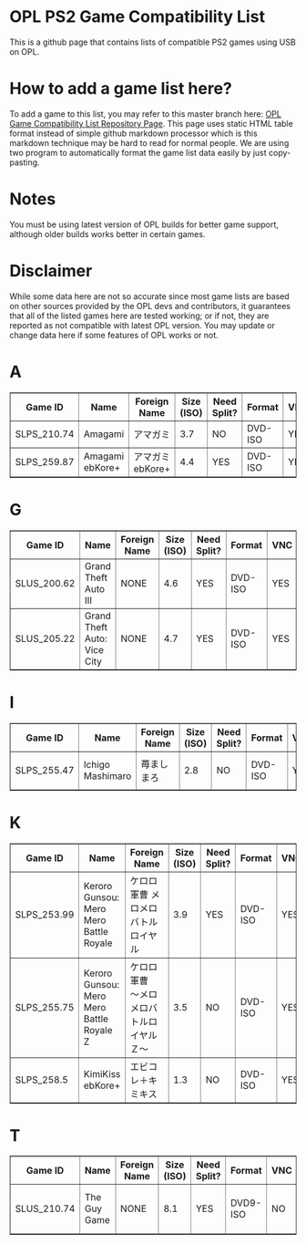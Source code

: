 <head>
<meta name="google-site-verification" content="dceJKn7DzJc5hxJWMd9wUrUlfwCYctdsrx4p9-SQwMg" />
</head>

# OPL PS2 Game Compatibility List
This is a github page that contains lists of compatible PS2 games using USB on OPL.

# How to add a game list here?
To add a game to this list, you may refer to this master branch here: <a href="https://github.com/ColtonSilvaonKnoxKontor/OPL-Game-Compatibility-List">OPL Game Compatibility List Repository Page</a>. This page uses static HTML table format instead of simple github markdown processor which is this markdown technique may be hard to read for normal people. We are using two program to automatically format the game list data easily by just copy-pasting.

# Notes
You must be using latest version of OPL builds for better game support, although older builds works better in certain games.

# Disclaimer
While some data here are not so accurate since most game lists are based on other sources provided by the OPL devs and contributors, it guarantees that all of the listed games here are tested working; or if not,
they are reported as not compatible with latest OPL version. You may update or change data here if some features of OPL works or not.

# A
<table border='1' cellpadding='5' cellspacing='0'>
<tr>
<th>Game ID</th>
<th>Name</th>
<th>Foreign Name</th>
<th>Size (ISO)</th>
<th>Need Split?</th>
<th>Format</th>
<th>VNC</th>
<th>IGR</th>
<th>PADEMU</th>
<th>GSM</th>
<th>Compatible?</th>
<th>Console</th>
<th>Reporter</th>
<th>Notes</th>
</tr>
<tr>
<td>SLPS_210.74</td>
<td>Amagami</td>
<td>アマガミ</td>
<td>3.7</td>
<td>NO</td>
<td>DVD-ISO</td>
<td>YES</td>
<td>NO</td>
<td>NO</td>
<td>NO</td>
<td>YES</td>
<td>Any Model</td>
<td>Colton Silva</td>
<td>NONE</td>
</tr>
<tr>
<td>SLPS_259.87</td>
<td>Amagami ebKore+</td>
<td>アマガミebKore+</td>
<td>4.4</td>
<td>YES</td>
<td>DVD-ISO</td>
<td>YES</td>
<td>NO</td>
<td>NO</td>
<td>NO</td>
<td>YES</td>
<td>Any Model</td>
<td>Colton Silva</td>
<td>NONE</td>
</tr>
</table>


# G
<table border='1' cellpadding='5' cellspacing='0'>
<tr>
<th>Game ID</th>
<th>Name</th>
<th>Foreign Name</th>
<th>Size (ISO)</th>
<th>Need Split?</th>
<th>Format</th>
<th>VNC</th>
<th>IGR</th>
<th>PADEMU</th>
<th>GSM</th>
<th>Compatible?</th>
<th>Console</th>
<th>Reporter</th>
<th>Notes</th>
</tr>
<tr>
<td>SLUS_200.62</td>
<td>Grand Theft Auto III</td>
<td>NONE</td>
<td>4.6</td>
<td>YES</td>
<td>DVD-ISO</td>
<td>YES</td>
<td>UNTESTED</td>
<td>UNTESTED</td>
<td>UNTESTED</td>
<td>YES</td>
<td>Any Model</td>
<td>Colton Silva</td>
<td>None</td>
</tr>
<tr>
<td>SLUS_205.22</td>
<td>Grand Theft Auto: Vice City</td>
<td>NONE</td>
<td>4.7</td>
<td>YES</td>
<td>DVD-ISO</td>
<td>YES</td>
<td>UNTESTED</td>
<td>UNTESTED</td>
<td>UNTESTED</td>
<td>YES</td>
<td>Any Model</td>
<td>Colton Silva</td>
<td>NONE</td>
</tr>
</table>


# I
<table border='1' cellpadding='5' cellspacing='0'>
<tr>
<th>Game ID</th>
<th>Name</th>
<th>Foreign Name</th>
<th>Size (ISO)</th>
<th>Need Split?</th>
<th>Format</th>
<th>VNC</th>
<th>IGR</th>
<th>PADEMU</th>
<th>GSM</th>
<th>Compatible?</th>
<th>Console</th>
<th>Reporter</th>
<th>Notes</th>
</tr>
<tr>
<td>SLPS_255.47</td>
<td>Ichigo Mashimaro</td>
<td>苺ましまろ</td>
<td>2.8</td>
<td>NO</td>
<td>DVD-ISO</td>
<td>YES</td>
<td>YES</td>
<td>UNTESTED</td>
<td>YES</td>
<td>YES</td>
<td>Any Model</td>
<td>Colton Silva</td>
<td>With some noticeable framedrops</td>
</tr>
</table>


# K
<table border='1' cellpadding='5' cellspacing='0'>
<tr>
<th>Game ID</th>
<th>Name</th>
<th>Foreign Name</th>
<th>Size (ISO)</th>
<th>Need Split?</th>
<th>Format</th>
<th>VNC</th>
<th>IGR</th>
<th>PADEMU</th>
<th>GSM</th>
<th>Compatible?</th>
<th>Console</th>
<th>Reporter</th>
<th>Notes</th>
</tr>
<tr>
<td>SLPS_253.99</td>
<td>Keroro Gunsou: Mero Mero Battle Royale</td>
<td>ケロロ軍曹 メロメロバトルロイヤル</td>
<td>3.9</td>
<td>YES</td>
<td>DVD-ISO</td>
<td>YES</td>
<td>YES</td>
<td>YES</td>
<td>YES</td>
<td>YES</td>
<td>Any Model</td>
<td>Colton Silva</td>
<td>None</td>
</tr>
<tr>
<td>SLPS_255.75</td>
<td>Keroro Gunsou: Mero Mero Battle Royale Z</td>
<td>ケロロ軍曹　～メロメロバトルロイヤルＺ～</td>
<td>3.5</td>
<td>NO</td>
<td>DVD-ISO</td>
<td>YES</td>
<td>YES</td>
<td>UNTESTED</td>
<td>YES</td>
<td>YES</td>
<td>Any Model</td>
<td>Colton Silva</td>
<td>No problem whatsoever with framerate and videos</td>
</tr>
<tr>
<td>SLPS_258.5</td>
<td>KimiKiss ebKore+</td>
<td>エビコレ＋キミキス</td>
<td>1.3</td>
<td>NO</td>
<td>DVD-ISO</td>
<td>YES</td>
<td>NO</td>
<td>NO</td>
<td>NO</td>
<td>YES</td>
<td>Any Model</td>
<td>Colton Silva</td>
<td>NONE</td>
</tr>
</table>


# T
<table border='1' cellpadding='5' cellspacing='0'>
<tr>
<th>Game ID</th>
<th>Name</th>
<th>Foreign Name</th>
<th>Size (ISO)</th>
<th>Need Split?</th>
<th>Format</th>
<th>VNC</th>
<th>IGR</th>
<th>PADEMU</th>
<th>GSM</th>
<th>Compatible?</th>
<th>Console</th>
<th>Reporter</th>
<th>Notes</th>
</tr>
<tr> <td>SLUS_210.74</td> <td>The Guy Game</td> <td>NONE</td> <td>8.1</td>
<td>YES</td> <td>DVD9-ISO</td> <td>NO</td> <td>NO</td> <td>NO</td>
<td>NO</td> <td>NO</td> <td>Any Model</td> <td>Colton Silva</td>
<td>Stuck at loading screen</td>
</tr>
</table>

